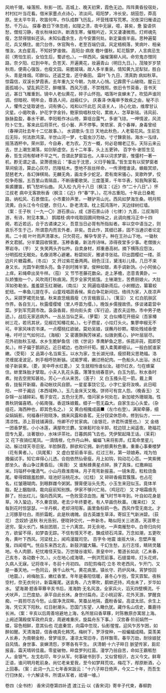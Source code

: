 <!-- { "loadSidebar": true } -->
风响千翎，噪落照、秋影一团。高城上、晚天初霁，霞色无边。阵阵黄昏投宿处，村村红叶当花看。借米家墨点点诗心，浓淡间。昭阳梦，冷长安。胡笳怨，莽高原。坐太平牛背，吹笛何年。作队成群飞历乱，坏营残堞写荒寒。况夜深归雁语边愁，千万山。
探春·数日下体忽疮，如隄之溃，夜中无寐，噫，甚矣，惫
蛩语供愁，僧规习静，夜长秋味如许。断酒生寒，催租吟近，天又凄凄微雨。灯烬魂先瘦，怎禁得银虯还诉。未知仙蠹余生，古今安置何处。新定巢痕半亩。思种遍菊花，兵又横住。凿穴台佟，休官陶令，老至百端仍误。风定梧桐落，笑病叶、相亲惟汝。太白星高，不知好梦谁做。
高阳台·病夜
檐叶僵秋，缸花翳梦，人言病忌生前（男怕生前，女怕生后，蜀谚也。）。一样西风，偏催蒲柳人间。命穷鬼亦憎同路，奈夕阳、红到中年。负苍天、开遍黄花，妆遍青山（明日九日。）。茂陵岁岁禁秋雨，便斋心强饭，也瘦文园。易脆玻璃，故人多半重泉。情知黄九泥犁狱，胜白头、青是烽烟。叩群仙，还返芝龛，还守桑田。
霜叶飞·九日，清真韵
病如秋草。惊霜信，双溪长梦霞表。去年重九又今朝，为故人心悄。记霹雳千山破晓。腥云三面孤城小。望乱鸦茫茫，醉帽落、西风万感，不禁残照。依旧令节萸香，音书天远，甚日飞雁重到。镜中人老似黄花，碎子山怀抱。唱落叶哀蝉未了。吹笳声谁同调。但暗祝、明年会，尊酒人间，战瘢红少。
庆春泽·休庵审予致疾之由，秘不示人，懼传之徒取谑也，词有佛心，戏和以忏此厄
风语关人，诗心化劫，维摩甘认灾星。小偈吹香，护花字字金铃。鲍家倘唱秋坟句，累故人、怎草新铭。讳风前、脉脉盈盈，春水干卿。李阳秪作冰山倚，算瑶台露气，多谢飞琼。一呷情波，风流险卜它生。客来此后将茶代，任小鬟、声不停筝。笑侬家、真个春禅，身毒曾经（春禅词社去年十二忆故事。）。
水调歌头·生日
天地此秋色，人老菊花风。生前生后无际，何法款鸿濛。半世山河一梦，七载虫沙万劫，寸寸鍊衰翁。海水一泓绿，摇荡酒杯中。荣州郭，今自寿，老为农。万方一概，何必皂帽老辽东。天际云来云去，世上潮生潮落，如剑斩虚空。五十二年事，头上五更钟。
百字令·谢哲生见寿，哲生词有郁峍不平之气，吾谓此梦窗旨也。人率以词求梦窗，惟彊村一著一机，尠无谓之语。梁萧德施云：“事出于沈思，义归乎翰藻。”哲生宜有以契梦窗者
草间偷活，算此心灰尽，历陵枯木。堕地不辰丝样命，一传滑稽谁读。蝜蝂冥顽，琵琶老大，各幻弹棋局。无麟无角，画龙多少蛇足。君有南宋骚心，吴歌昨梦，佼佼争奇服。五百里山青隔县，不断唐衢歌哭。三度蓬莱，千年华表，知我陶家菊。紫裘腰笛，鹤飞愁听仙曲。
风入松·九月十八日（枫注：《近》作“二十八日”。）怀江叔老
病中无客款秋香（枫注：《近》作“春”字。）。花冷古重阳。十年此日桑乾路，纳松风、石景僧庄。小市橐铃声里，一鞭驴背山光。西风如梦海生桑。明月照流黄。白头江令今应健，奈归人、卧老清漳。枕上孤鸿落叶，天边绿树红墙。（案：壬子秋（一九一〇）游石景山，成《游石景山诗（七律）》九首，江叔海同游，有诗，附见本集。）
鹊踏枝·病中戏取园圃间物咏之，此调向推冯正中十四阕，若近若远，合于古谲谏之义，吾意当日必胥有所指拟者。率以空中语当之，则哀乐不生于己，所谓意内而言外者，非矣。吾此作，其细已甚，固不当通识者论定焉。二十阕
叶叶雨声清罩水。只欠荷花，解孕专房子。种在王孙山下地。一锄秋养文君腻。分半栗园收锦里。玉糁香羹，新法传诗味。添得夜堂多少事。老僧拨火寒岩寺。（芋）
又
失笑两头齐似杵。自卖身材，郑重悬高树。摘下横陈应怨汝。分明孤枕无眠处。名像消寒心避暑。粉碧如灰，雅谑寻张祜。印出圆樱红一缕。茶边片片糖霜煮。（冬瓜）
又
开过紫花垂两两。砑色汪汪，黛浅衫儿绛。几日不来身又长。光圆乍剃僧头亮。鱼子剖时摊半掌。俊种如银，素手调新饷。小小阿侯心上痒。彩绳牵出吴牛样。（茄）
又
节节苍藤花数朵。走上茅檐，恣意青黄卧。一队娇雏抬一个。风吹雨打秋痕涴。荒岁全家凭抵饿。土锉潮生，苦费厨娘火。大肚浑如弥勒坐。羞羞碧玉红潮破。（南瓜）
又
网遍临墙新雨后。小树棚边，纂纂蛟蛇纽。一串鱼儿提在手。山童戏唱蔬香候。紫白争花新间旧。络纬为家，入夜凉声久。采撷罗裙兜处皱。秋来直恁蛾眉瘦（方言蛾眉豆。）。（篱豆）
又
红白肌肤区作界。各自生儿，秋露缨缨矮（里人呼苗为缨。）。晚饭乡儒搜故债。侈谈诸葛营中菜。岁到军荒蔬市改。袅袅香肩，担向街头卖（军行迫，遣农夫运物，市中男子绝迹。）。战后无家逃病外。一丛丛当仙芝采。（萝蔔）
又
白似椿花开细朵（吾家椿树三花，若讯其状，见椒花知椿花矣。）。七子攒星，小炷灯头火。集蓼申椒无不可。辛家风味农书课。一点樱桃红欲破。莫劝吴娘，误蘸丹砂颗。嚼处残绒香使唾。吁吁兰气如何过。（海椒）
又
密裹酥胸芳袜紧。似拨剥蕉心，护叶层层尽。花外初胎秋玉褪。水乡生脆鲈鱼信（依《世说》季鹰鲈鱼之思，係菰非莼，菰即茭矣。）。样子偏于鹅卵近。近日裙边，也改纤纤筍。握入柔荑卿细认。一般白腻谁家嫩。（茭筍）
又
品第小名当紫玉。以水为家，生长湖光绿。瘦损鞋尖思艳福。洛灵缠就凌波足。刺手相呼防断镞。试揭罗襦，嫩过杨妃肉。一色船头人出浴。水红绫子新装束。（菱，吴中呼水红菱。）
又
生就相怜谁似汝。褪尽红衣，匀在蜂窠住。蚌里珠胎才擘取。小夫人乳花头露。薄薄生绡春意护。白玉为肌，秋水香时煮。抛去空房知甚处。芳心一点从来苦。（莲子）
又
白玉搔头花一箭。戴上黄昏，拢髻开新瓣。香动帐纹风自颤。一星星事饶它见。小字仁皇将汝唤。此日昭阳，一样于阗远（本西域种。）。玉几金床天又晚。饼师可有宫人怨。（晚香玉）
又
杂锦一丛铺碎彩。甎子安花，五色分无界。借问家乡何处在。新加坡外珊瑚海。性畏秋阴偏喜晒。小妬南强，香逗珠娘戴。细子一苞无蝨大。自家生出心头爱。（杂组花，海西种也，即其色名之。）
又
黄白相攙成画■（左巾右登）。满架牵藤，细朵娟娟影。何福春纤刚晓净。摘来风露和香茗。无分钗梁休怨命。修到仙方，一一清凉性。添上苔钱铺满径。怜卿不疗贫家病。（金银花，许君所谓葱也。）
又
金络一团香梦惹。小小冰莲，满屋吹兰麝。宝袜鬆时妆半卸。枕边钗上闻遥夜。艳福花田专九夏。淡著银纱，水味评茶社。日暮鹧鸪飞去也。凭伊絮起降王话。（茉莉）
又
花下夜骑红尾凤。一滴情根，化作丹山种。蝙蝠飞来将影弄。红鸾命里星儿动。躲过绿天寻旧宠。半脸酥霞，醉欲和它拥。新约额黄秋色重。重重心事秦楼梦（花有黄者。）。（凤尾蕉）
又
虚白堂前香半亩。红过三秋，第一琼娘寿。戏为怕搔偏试手。知它痒得心儿透。合抱依然仙骨瘦。月上如钩，钩动花心否。一笑紫微郎坐久。香山争过黄昏后。（紫薇）
又
谁斛蜂黄星点碎。换了真珠，红撒麻姑米。玛瑙杯中攙酒气。小山丹鼎淮南味。月子弯弯新报喜。一镜朱霞，粒粒烧鱼尾。晕得嫦娥羞脸醉。瑶池好浴桃花水。（红桂）
又
碎碎香瘢茸簇簇。也占花名，红皱珊瑚肉。到眼群雌今粥粥。狸膏便浴头先秃。小玉生来冠似玉。竟体羊脂，配上胭脂绿。栽向庭前知别族。伊家不够兴亡局。（鸡冠花）
又
才咽霜痕先醉了。扮出红儿，强向西风笑。一色败营凉血饱。雁飞时节年年到。叶自如花身是草。冷入蛩边，不久秦宫貌。老去少年终要老。有人早画伤秋藁。（雁来红）
又
每到花时惊瑟瑟。一半丹枫，老却浔阳客。画里鱼标鸥一色。西风作雪无南北。才上河豚芽吐白。雨折霜乾，此是秋魂魄。自古英雄生草泽。寄奴王气新洲碧。（荻花）
念奴娇·送秋
秋光告别，便晓钟交代，一杵新冬。略似阳关三进酒，天涯寒士途穷。萤火长门，蛛丝团扇，三十六离宫。并无余地，一声南雁愁中。白帝归向何方，欲留不得，如梦杳无踪。不信有情天不老，鍊成顽石鸿濛。万念如潮，五更吹角，黄叶下西风。河梁枕上，闻鸡漫蹴司空。
百字令·地震
谁摇大块，忽壁声戛戛，四闻噫气。恍自东来西北去，新鼓洪鑪大鞴。千幻生愁，五行志怪，睛转灵鼇地。令人肉颤，杞忧难怪天坠。万世陵谷谁知，景皇中叶，蜀道长如此（乙未春，己亥冬，各动数十次。）。火在地心成海啸，一例洪荒前事。石缝螀啼，灯头花烬，久病人无寐。记将夜半，冬前十月初四。
四犯剪梅花·立冬
吹老西风，乍开门、又是一番天地。一色同云，换千山秋气。黄花病里。镇长守、药炉风味。宵梦惊回（地震。），岭梅胎玉，嫩红香里。年年是春阳信暖，甚冬心乍抱，雪天霏絮。夜柝空村，奈无衣何计。新霜雁尾。送哀角、八方寒吹，鹬蚌还持，鸡虫未了，岁华如水。
望海潮·题香草簃辛亥书后，淮海韵
无名风浪，全家兵火，滔天四壁横流。千犬吠声，三巴度劫，承平自此长休。身世付扁舟。正小桃迎客，花外天游。梦醒良痴，一肩担尽古今愁。山窗净洗双眸。笑蚕丛地隔，蠹粉香留。高谊太邱。余生上海，凭它天下阳秋。红日射潮头。恐国门东望，人瞰仇犹。藏作名山信史，麋鹿待长洲。（案：辛亥以后周善培避地上海，名所居曰香草簃，时陈散原亦寓居上海。上阙述蒲殿俊军政府兵变，周避难重庆，旋扁舟东下事。）
汉宫春·阶前娟然一蝶，容色相鲜，意其仙也
花底秦宫，向霜中忽现，仙影惺惺。迎风乍苏乍困，如醉如醒。天清海碧，信香魂真化韩凭。梅树下，罗浮俊种，一般蝙蝠成精。莫羡美人长寿，为南朝金粉，曾梦瑶京。凄凉太常旧寺，百样飘零。春华万劫，耐徐娘犹自风情。身世事、哀蝉清怨，岁寒各有平生。
庆清朝·十六子晬日
脈望传家，芻尼报喜，霜天晴转佳晨。零星破物，晬盘罗列红茵。漫学乃翁自苦，命如王霸秪愁人。金银气，左戈右印，年少从军。何事破书到手，又似曾相识，古义今文。鲜卑正语，谁问明月乾前身。尚忆老亲爱我，至今如梦拜荒坟。梅花下，邴原断酒，心上回春。（案：此词一九三七年香宋跋云：“十六子晬日倚声，今又二十年，而吾生行归休矣，十六解读书，所谓从军者，祗堪一噱。）

卷四（全书终）
香宋词卷第四补遗
渡江云·以《香宋词》寄辛子代柬，春柳韵
